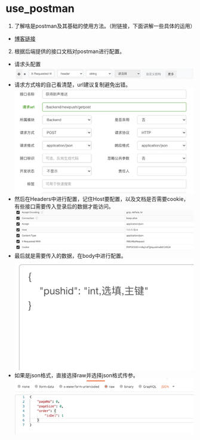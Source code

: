 # use_postman
1. 了解啥是postman及其基础的使用方法。（附链接，下面讲解一些具体的运用）
+ [博客链接](https://www.jianshu.com/p/ad7295d7bb41)
2. 根据后端提供的接口文档对postman进行配置。
+ 请求头配置
![](_v_images/20201016101157283_1598089671.png)
+ 请求方式啥的自己看清楚，url建议复制避免出错。
![](_v_images/20201016101525339_533712819.png)
+ 然后在Headers中进行配置，记住Host要配置，以及文档是否需要cookie，有些接口需要传入登录后的数据才能访问。
![](_v_images/20201016101954765_1586145378.png)
+ 最后就是需要传入的数据，在body中进行配置。
![](_v_images/20201016102456919_1220610432.png)
+ 如果是json格式，直接选择raw并选择json格式传参。
![](_v_images/20201016102701245_688994605.png)

